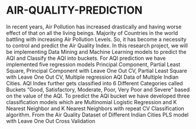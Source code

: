 # AIR-QUALITY-PREDICTION
In recent years, Air Pollution has increased drastically and having worse effect of that on all the living beings. Majority of Countries in the world battling with increasing Air Pollution Levels. So, it has become a necessity to control and predict the Air Quality Index. In this research project, we will be implementing Data Mining and Machine Learning models to predict the AQI and Classify the AQI into buckets. For AQI prediction we have implemented five regression models Principal Component, Partial Least Square, Principal Component with Leave One Out CV, Partial Least Square with Leave One Out CV, Multiple regression AQI Data of Multiple Indian Cities. AQI Index further gets classified into 6 Different Categories called Buckets “Good, Satisfactory, Moderate, Poor, Very Poor and Severe” based on the value of the AQI. To predict the AQI bucket we have developed three classification models which are Multinomial Logistic Regression and K Nearest Neighbor and K Nearest Neighbors with repeat CV Classification algorithm. From the Air Quality Dataset of Different Indian Cities PLS model with Leave One Out Cross Validation
